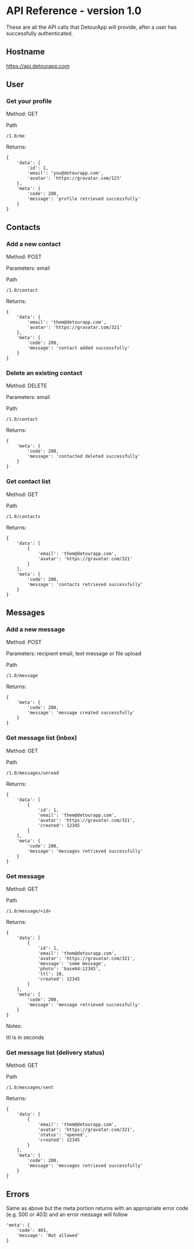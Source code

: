 # API Reference - version 1.0

These are all the API calls that DetourApp will provide, after a user has successfully authenticated.

## Hostname

https://api.detourapp.com

## User

### Get your profile

Method: GET

Path

`/1.0/me`

Returns:

    {
        'data': {
            'id': 1,
            'email': 'you@detourapp.com',
            'avatar': 'https://gravatar.com/123'
        },
        'meta': {
            'code': 200,
            'message': 'profile retrieved successfully'
        }
    }

## Contacts

### Add a new contact

Method: POST

Parameters: email

Path

`/1.0/contact`

Returns:

    {
        'data': {
            'email': 'them@detourapp.com',
            'avatar': 'https://gravatar.com/321'
        },
        'meta': {
            'code': 200,
            'message': 'contact added successfully'
        }
    }

### Delete an existing contact

Method: DELETE

Parameters: email

Path

`/1.0/contact`

Returns:

    {
        'meta': {
            'code': 200,
            'message': 'contacted deleted successfully'
        }
    }

### Get contact list

Method: GET

Path

`/1.0/contacts`

Returns:

    {
        'data': [
            {
                'email': 'them@detourapp.com',
                'avatar': 'https://gravatar.com/321'
            }
        ],
        'meta': {
            'code': 200,
            'message': 'contacts retrieved successfully'
        }
    }

## Messages

### Add a new message

Method: POST

Parameters: recipient email, text message or file upload

Path

`/1.0/message`

Returns:

    {
        'meta': {
            'code': 200,
            'message': 'message created successfully'
        }
    }

### Get message list (inbox)

Method: GET

Path

`/1.0/messages/unread`

Returns:

    {
        'data': [
            {
                'id': 1,
                'email': 'them@detourapp.com',
                'avatar': 'https://gravatar.com/321',
                'created': 12345
            }
        ],
        'meta': {
            'code': 200,
            'message': 'messages retrieved successfully'
        }
    }

### Get message

Method: GET

Path

`/1.0/message/<id>`

Returns:

    {
        'data': [
            {
                'id': 1,
                'email': 'them@detourapp.com',
                'avatar': 'https://gravatar.com/321',
                'message': 'some message',
                'photo': 'base64:12345',
                'ttl': 10,
                'created': 12345
            }
        ],
        'meta': {
            'code': 200,
            'message': 'message retrieved successfully'
        }
    }

Notes:

ttl is in seconds

### Get message list (delivery status)

Method: GET

Path

`/1.0/messages/sent`

Returns:

    {
        'data': [
            {
                'email': 'them@detourapp.com',
                'avatar': 'https://gravatar.com/321',
                'status': 'opened',
                'created': 12345
            }
        ],
        'meta': {
            'code': 200,
            'message': 'messages retrieved successfully'
        }
    }

## Errors

Same as above but the meta portion returns with an appropriate error code (e.g. 500 or 403) and an error message will follow

    'meta': {
        'code': 403,
        'message': 'Not allowed'
    }
